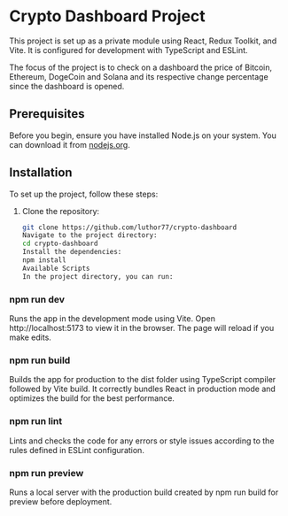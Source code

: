 # Crypto Dashboard Project

This project is set up as a private module using React, Redux Toolkit, and Vite. It is configured for development with TypeScript and ESLint.

The focus of the project is to check on a dashboard the price of Bitcoin, Ethereum, DogeCoin and Solana and its respective change percentage since the dashboard is opened.

## Prerequisites

Before you begin, ensure you have installed Node.js on your system. You can download it from [nodejs.org](https://nodejs.org/).

## Installation

To set up the project, follow these steps:

1. Clone the repository:
   ```bash
   git clone https://github.com/luthor77/crypto-dashboard
   Navigate to the project directory:
   cd crypto-dashboard
   Install the dependencies:
   npm install
   Available Scripts
   In the project directory, you can run:
   ```

### npm run dev

Runs the app in the development mode using Vite. Open http://localhost:5173 to view it in the browser. The page will reload if you make edits.

### npm run build

Builds the app for production to the dist folder using TypeScript compiler followed by Vite build. It correctly bundles React in production mode and optimizes the build for the best performance.

### npm run lint

Lints and checks the code for any errors or style issues according to the rules defined in ESLint configuration.

### npm run preview

Runs a local server with the production build created by npm run build for preview before deployment.
